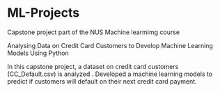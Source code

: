 # ML-Projects
Capstone project part of the NUS Machine learmimg course

Analysing Data on Credit Card Customers to Develop Machine Learning Models Using Python

In this capstone project,  a dataset on credit card customers (CC_Default.csv) is analyzed . Developed a machine learning models to predict if customers will default on their next credit card payment.

